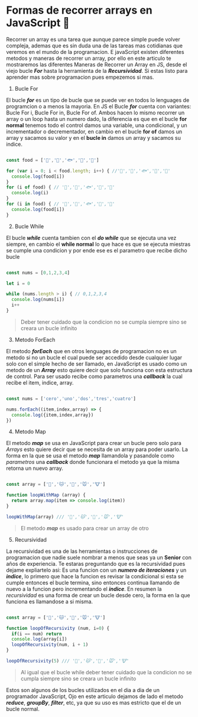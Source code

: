﻿<Tags>
  <Badge title="JavaScript" tag="javascript"/>
  <Badge title="Node" tag="node"/>
  <Badge title="React" tag="react"/>
</Tags>

# Formas de recorrer arrays en JavaScript 🍭

<Author text="Updated: March 20, 24">

Recorrer un array es una tarea que aunque parece simple puede volver compleja, ademas que es sin duda una de las tareas mas cotidianas que veremos en el mundo de la programacion. E javaScript existen diferentes metodos y maneras de recorrer un array, por ello en este articulo te mostraremos las diferentes Maneras de Recorrer un Array en JS, desde el viejo bucle ***For*** hasta la herramienta de la ***Recursividad***. Si estas listo para aprender mas sobre programacion pues empezemos si mas.

1. Bucle For

El bucle ***for*** es un tipo de bucle que se puede ver en todos lo lenguages de programcion o a menos la mayoria. En JS el Bucle ***for*** cuenta con variantes: Bucle For i, Bucle For in, Bucle For of. Ambos hacen lo mismo recorrer un array o un loop hasta un numero dado, la diferencia es que en el bucle **for normal** tenemos todo el control damos una variable, una condicional, y un incrementador o decrementador, en cambio en el bucle **for of** damos un array y sacamos su valor y en el **bucle in** damos un array y sacamos su indice.

``` javascript

const food = ['🍖','🐔','🐟','🍹','🍅']

for (var i = 0; i < food.length; i++) { //'🍖','🐔','🐟','🍹','🍅'
  console.log(food[i])
}
for (i of food) { // '🍖','🐔','🐟','🍹','🍅'
  console.log(i)
}
for (i in food) { // '🍖','🐔','🐟','🍹','🍅'
  console.log(food[i])
}

```

2. Bucle While

El bucle ***while*** cuenta tambien con el ***do while*** que se ejecuta una vez siempre, en cambio el **while normal** lo que hace es que se ejecuta miestras se cumple una condicion y por ende ese es el parametro que recibe dicho bucle


``` javascript

const nums = [0,1,2,3,4]

let i = 0

while (nums.length > i) { // 0,1,2,3,4
  console.log(nums[i])
  i++
}

```

> Deber tener cuidado que la condicion no se cumpla siempre sino se creara un bucle infinito


3. Metodo ForEach

El metodo ***forEach*** que en otros lenguages de programacion no es un metodo si no un bucle el cual puede ser accedido desde cualquier lugar solo con el simple hecho de ser llamado, en JavaScript es usado como un metodo de un ***Array*** esto quiere decir que solo funciona con esta estructura de control. Para ser usado recibe como parametros una ***callback*** la cual recibe el item, indice, array.

``` javascript

const nums = ['cero','uno','dos','tres','cuatro']

nums.forEach((item,index,array) => {
  console.log({item,index,array})
})

```

4. Metodo Map

El metodo ***map*** se usa en JavaScript para crear un bucle pero solo para *Arrays* esto quiere decir que se necesita de un array para poder usarlo. La forma en la que se usa el metodo ***map*** llamandola y pasandole como *parametros* una ***callback*** donde funcionara el metodo ya que la misma retorna un nuevo array.

``` javascript

const array = ['🐶','🐱','🐷','🐭','🐮']

function loopWithMap (array) {
  return array.map(item => console.log(item))
}

loopWithMap(array) /// '🐶','🐱','🐷','🐭','🐮'

```
> El metodo ***map*** es usado para crear un array de otro

5. Recursividad

La recursividad es una de las herramientas o instrucciones de programacion que nadie suele nombrar a menos que seas ya un **Senior** con años de experiencia. Te estaras preguntando que es la recursividad pues dejame expliartelo asi: Es una funcion con un ***numero de iteraciones*** y un ***indice***, lo primero que hace la funcion es revisar la condicional si esta se cumple entonces el bucle termina, sino entonces continua llamando de nuevo a la funcion pero incrementando el ***indice***. En resumen la *recursividad* es una forma de crear un bucle desde cero, la forma en la que funciona es llamandose a si misma.

``` javascript

const array = ['🐶','🐱','🐷','🐭','🐮']

function loopOfRecursivity (num, i=0) {
  if(i == num) return
  console.log(array[i])
  loopOfRecursivity(num, i + 1)
}

loopOfRecursivity(5) /// '🐶','🐱','🐷','🐭','🐮'

```

> Al igual que el bucle while deber tener cuidado que la condicion no se cumpla siempre sino se creara un bucle infinito

Estos son algunos de los bucles utilizados en el dia a dia de un programador JavaScript, Ojo en este articulo dejamos de lado el metodo ***reduce***, ***groupBy***, ***filter***, etc, ya que su uso es mas estricto que el de un bucle normal.
